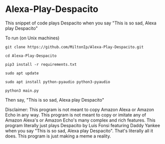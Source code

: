 # Alexa-Play-Despacito
This snippet of code plays Despacito when you say "This is so sad, Alexa play Despacito"

To run (on Unix machines)

`git clone https://github.com/MiltonIp/Alexa-Play-Despacito.git`

`cd Alexa-Play-Despacito`

`pip3 install -r requirements.txt`

`sudo apt update`

`sudo apt install python-pyaudio python3-pyaudio`

`python3 main.py`

Then say, "This is so sad, Alexa play Despacito"

Disclaimer: This program is not meant to copy Amazon Alexa or Amazon Echo in any way. This program is not meant to copy or imitate any of Amazon Alexa's or Amazon Echo's many complex and rich features. This program literally just plays Despacito by Luis Fonsi featuring Daddy Yankee when you say "This is so sad, Alexa play Despacito". That's literally all it does. This program is just making a meme a reality. 
